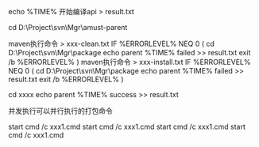 echo %TIME% 开始编译api > result.txt

cd D:\Project\svn\Mgr\amust-parent

maven执行命令 > xxx-clean.txt
IF %ERRORLEVEL% NEQ 0 (
cd D:\Project\svn\Mgr\package
echo parent %TIME% failed >> result.txt
exit /b %ERRORLEVEL%
)
maven执行命令 > xxx-install.txt
IF %ERRORLEVEL% NEQ 0 (
cd D:\Project\svn\Mgr\package
echo parent %TIME% failed >> result.txt
exit /b %ERRORLEVEL%
)

cd xxxx
echo parent %TIME% success >> result.txt

并发执行可以并行执行的打包命令

start cmd /c xxx1.cmd
start cmd /c xxx1.cmd
start cmd /c xxx1.cmd
start cmd /c xxx1.cmd